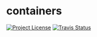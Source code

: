 # containers
[![Project License][licence_icon]][licence_link]
[![Travis Status][travis_icon]][travis_link]


[licence_icon]: https://img.shields.io/github/license/NoamShaish/containers.svg
[licence_link]: http://www.apache.org/licenses/

[travis_icon]: https://travis-ci.com/NoamShaish/containers.svg?branch=master
[travis_link]: https://travis-ci.com/NoamShaish/containers

